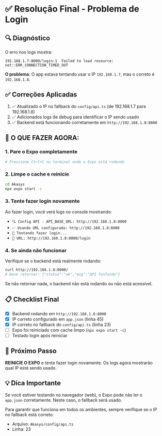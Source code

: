 # ✅ Resolução Final - Problema de Login

## 🔍 Diagnóstico

O erro nos logs mostra:
```
192.168.1.7:8000/login:1  Failed to load resource: net::ERR_CONNECTION_TIMED_OUT
```

**O problema**: O app estava tentando usar o IP `192.168.1.7`, mas o correto é `192.168.1.8`.

## ✅ Correções Aplicadas

1. ✅ Atualizado o IP no fallback do `config/api.ts` (de 192.168.1.7 para 192.168.1.8)
2. ✅ Adicionados logs de debug para identificar o IP sendo usado
3. ✅ Backend está funcionando corretamente em `http://192.168.1.8:8000`

## 🚀 O QUE FAZER AGORA:

### **1. Pare o Expo completamente**
```bash
# Pressione Ctrl+C no terminal onde o Expo está rodando
```

### **2. Limpe o cache e reinicie**
```bash
cd Akasys
npx expo start -c
```

### **3. Tente fazer login novamente**

Ao fazer login, você verá logs no console mostrando:
- `🔍 Config API - API_BASE_URL: http://192.168.1.8:8000`
- `✅ Usando URL configurada: http://192.168.1.8:8000`
- `🔐 Tentando fazer login...`
- `📍 URL: http://192.168.1.8:8000/login`

### **4. Se ainda não funcionar**

Verifique se o backend está realmente rodando:

```bash
curl http://192.168.1.8:8000/
# Deve retornar: {"status":"ok","msg":"API funfando"}
```

Se não retornar nada, o backend não está rodando ou não está acessível.

## 📋 Checklist Final

- [x] Backend rodando em `http://192.168.1.8:8000`
- [x] IP correto configurado em `app.json` (linha 45)
- [x] IP correto no fallback do `config/api.ts` (linha 23)
- [ ] Expo foi reiniciado com cache limpo (`npx expo start -c`)
- [ ] Testado login após reiniciar

## 🎯 Próximo Passo

**REINICIE O EXPO** e tente fazer login novamente. Os logs agora mostrarão qual IP está sendo usado.

## 💡 Dica Importante

Se você estiver testando no navegador (web), o Expo pode não ler o `app.json` corretamente. Neste caso, o fallback será usado.

Para garantir que funciona em todos os ambientes, sempre verifique se o IP no fallback está correto:
- Arquivo: `Akasys/config/api.ts`
- Linha: 23


